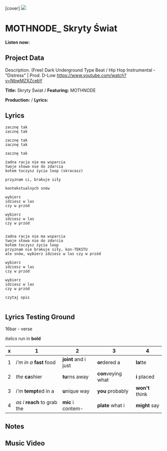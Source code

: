 [cover] ![](57175019_319474918741616_8502199518755923887_n.jpg)

# MOTHNODE_ Skryty Świat

**Listen now:** 

## Project Data

Description.
(Free) Dark Underground Type Beat / Hip Hop Instrumental - "Distress" | Prod. D-Low
https://www.youtube.com/watch?v=NbwMZXZcebY

**Title:** Skryty Świat / **Featuring:** MOTHNODE

**Production:**  / **Lyrics:** 

## Lyrics

```
zacznę tak
zacznę tak

zacznę tak
zacznę tak

zacznę tak

żadna racja nie ma wsparcia
twoje słowa nie do zdarcia
kołem toczysz życia loop (skracasz)

przyznam ci, brakuje siły

kontekstualnych snów

wybierz
idziesz w las 
czy w przód

wybierz
idziesz w las 
czy w przód


żadna racja nie ma wsparcia
twoje słowa nie do zdarcia
kołem toczysz życia loop
przyznam nie brakuje siły, kon-TEKSTU
ale snów, wybierz idziesz w las czy w przód

wybierz
idziesz w las 
czy w przód

wybierz
idziesz w las 
czy w przód

czytaj opis


```

## Lyrics Testing Ground

16bar - verse

*italics* run in
**bold**

| x | 1 | 2 | 3 | 4 |
|---|---|---|---|---|
| 1 | *i'm in a* **fast** food | **joint** and i just  | **or**dered a  | **la**tte  |
| 2 | *the* **ca**shier | **tu**rns away  |  **con**veying what |  **i** placed |
| 3 | *i'm* **tempt**ed in a | **u**nique way  |  **you** probably |  **won't** think |
| 4 | *as i* **reach** to grab the |  **mic** i contem-  | **plate** what i | **might** say |

## Notes

## Music Video
